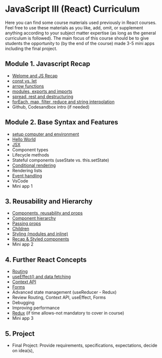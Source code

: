 # JavaScript III (React) Curriculum 

Here you can find some course materials used previously in React courses. Feel free to use these materials as you like, add, omit, or supplement anything according to your subject matter expertise (as long as the general curriculum is followed). The main focus of this course should be to give students the opportunity to (by the end of the course) made 3-5 mini apps including the final project. 

## Module 1. Javascript Recap
- [Welome and JS Recap](https://github.com/Shama-Padke/munich-react/blob/main/s23-materials/A00-welcome-js-recap.md)
- [const vs. let](https://github.com/Shama-Padke/munich-react/blob/main/s23-materials/A01-const-vs-let.md)
- [arrow functions](https://github.com/Shama-Padke/munich-react/blob/main/s23-materials/A01-arrow-functions.md)
- [modules, exports and imports](https://github.com/Shama-Padke/munich-react/blob/main/s23-materials/A03-modules-exports-and-imports.md)
- [spread, rest and destructuring](https://github.com/Shama-Padke/munich-react/blob/main/s23-materials/A04-spread-rest-operator.md)
- [forEach, map, filter, reduce and string interpolation](https://github.com/Shama-Padke/munich-react/blob/main/s23-materials/A05-forEach-map-filter-reduce-string-interpolation.md)
- Github, Codesandbox intro (if needed)


## Module 2. Base Syntax and Features
- [setup computer and environment](https://github.com/Shama-Padke/munich-react/blob/main/s23-materials/B01-setup-computer-environment.md)
- [Hello World](https://github.com/Shama-Padke/munich-react/blob/main/s23-materials/B02-hello-world.md)
- [JSX](https://github.com/Shama-Padke/munich-react/blob/main/s23-materials/B03-jsx.md)
- Component types
- Lifecycle methods
- Stateful components (useState vs. this.setState)
- [Conditional rendering](https://github.com/Shama-Padke/munich-react/blob/main/s23-materials/B07-conditional-rendering.md)
- Rendering lists
- [Event handling](https://github.com/Shama-Padke/munich-react/blob/main/s23-materials/B09-event-handling.md)
- VsCode
- Mini app 1

## 3. Reusability and Hierarchy
- [Components, reusability and props](https://github.com/Shama-Padke/munich-react/blob/main/s23-materials/C01-components-reusability-props.md)
- [Component hierarchy](https://github.com/Shama-Padke/munich-react/blob/main/s23-materials/C02-component-hierarchy.md)
- [Passing props](https://github.com/Shama-Padke/munich-react/blob/main/s23-materials/C03-passing-props.md)
- [Children](https://github.com/Shama-Padke/munich-react/blob/main/s23-materials/C03-children.md)
- [Styling (modules and inline)](https://github.com/Shama-Padke/munich-react/blob/main/s23-materials/C04-styling.md)
- [Recap & Styled components](https://github.com/Shama-Padke/munich-react/blob/main/s23-materials/C04-styled-components.md)
- Mini app 2

## 4. Further React Concepts
- [Routing](https://github.com/Shama-Padke/munich-react/blob/main/s23-materials/D01-routing.md)
- [useEffect() and data fetching](https://github.com/Shama-Padke/munich-react/blob/main/s23-materials/D02-useffect-and-data-fetching.md)
- [Context API](https://github.com/Shama-Padke/munich-react/blob/main/s23-materials/D03-context-api.md)
- [Forms](https://github.com/Shama-Padke/munich-react/blob/main/s23-materials/D04-forms.md)
- Advanced state management (useReducer - Redux)
- Review Routing, Context API, useEffect, Forms
- Debugging
- Improving performance
- [Redux](https://github.com/Shama-Padke/munich-react/blob/main/s23-materials/D09-redux.md) (if time allows-not mandatory to cover in course)
- Mini app 3

## 5. Project
- Final Project: Provide requirements, specifications, expectations, decide on idea(s),
